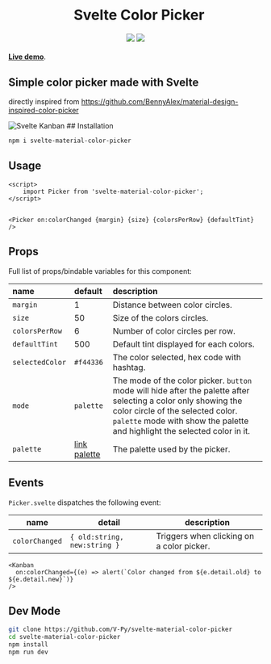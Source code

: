 <h1 align="center">
  <br>&ensp;Svelte Color Picker
</h1>

<h4 align="center">
<a href="https://www.npmjs.com/package/svelte-material-color-picker"><img src="https://img.shields.io/npm/v/svelte-material-color-picker.svg"/></a>
<a href="https://opensource.org/licenses/MIT"><img src="https://img.shields.io/badge/License-MIT-blue.svg"/></a>
<!-- TODO POST IT ON MADE WITH SVELTE -->
<!-- <a href="https://madewithsvelte.com/p/svelte-tags-input/shield-link"><img src="https://madewithsvelte.com/storage/repo-shields/2151-shield.svg"/></a> -->
</h4>

<div class="hide-in-docs">

**[Live demo](https://kanban-demo.vercel.app/picker)**.

</div>

## Simple color picker made with Svelte
directly inspired from https://github.com/BennyAlex/material-design-inspired-color-picker 
<!-- TODO : ILLUTRATION IMG -->
<img src="https://raw.githubusercontent.com/V-Py/svelte-material-color-picker/master/static/colorpicker.png" alt="Svelte Kanban">

<slot />
## Installation

```sh
npm i svelte-material-color-picker
```

## Usage

```svelte
<script>
    import Picker from 'svelte-material-color-picker';
</script>


<Picker on:colorChanged {margin} {size} {colorsPerRow} {defaultTint} />

```

## Props
Full list of props/bindable variables for this component:

<div class="table">

<!-- prettier-ignore -->
| name             | default                                                    | description                                                                                                                                                                                    |
| :--------------- | :--------------------------------------------------------- | :--------------------------------------------------------------------------------------------------------------------------------------------------------------------------------------------- |
| `margin`        | 1 | Distance between color circles. |
| `size`   | 50  | Size of the colors circles.|
| `colorsPerRow`      | 6 | Number of color circles per row.|
| `defaultTint`  | 500 | Default tint displayed for each colors.|
| `selectedColor` | `#f44336` | The color selected, hex code with hashtag. |
| `mode` | `palette` | The mode of the color picker. `button` mode will hide after the palette after selecting a color only showing the color circle of the selected color. `palette` mode with show the palette and highlight the selected color in it. |
| `palette`      | <a href="">link palette</a> | The palette used by the picker.|

</div>

## Events
`Picker.svelte` dispatches the following event:

| name        | detail                                                                              | description                                                                                                                         |
| ----------- | ----------------------------------------------------------------------------------- | ----------------------------------------------------------------------------------------------------------------------------------- |
| `colorChanged`       | `{ old:string, new:string }`                                                                | Triggers when clicking on a color picker.                                                                                           |

```svelte
<Kanban
  on:colorChanged={(e) => alert(`Color changed from ${e.detail.old} to ${e.detail.new}`)}
/>
```

## Dev Mode

```sh
git clone https://github.com/V-Py/svelte-material-color-picker
cd svelte-material-color-picker
npm install
npm run dev
```